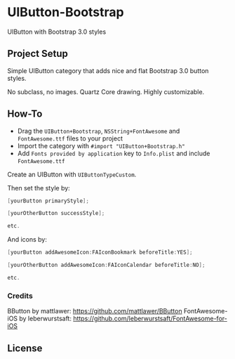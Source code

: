 UIButton-Bootstrap
==================

UIButton with Bootstrap 3.0 styles

## Project Setup

Simple UIButton category that adds nice and flat Bootstrap 3.0 button styles. 

No subclass, no images. Quartz Core drawing. Highly customizable.

## How-To
* Drag the `UIButton+Bootstrap`, `NSString+FontAwesome` and `FontAwesome.ttf` files to your project
* Import the category with `#import "UIButton+Bootstrap.h"`
* Add `Fonts provided by application` key to `Info.plist` and include `FontAwesome.ttf`

Create an UIButton with `UIButtonTypeCustom`.

Then set the style by:

````objective-c
[yourButton primaryStyle];

[yourOtherButton successStyle];

etc.
````

And icons by:

````objective-c
[yourButton addAwesomeIcon:FAIconBookmark beforeTitle:YES];

[yourOtherButton addAwesomeIcon:FAIconCalendar beforeTitle:NO];

etc.
````

### Credits
BButton by mattlawer: https://github.com/mattlawer/BButton
FontAwesome-iOS by leberwurstsaft: https://github.com/leberwurstsaft/FontAwesome-for-iOS

## License
